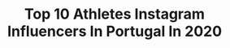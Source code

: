---
title: Top 10 Athletes Instagram Influencers In Portugal In 2020
description: >-
  Find top athletes Instagram influencers in Portugal in 2020. Most popular hashtags: #emtb #stayhome #triathlon #mirandabikeparts.
platform: Instagram
profiles:
  - username: "asllani9"
    fullname: >-
      Kosovare Asllani
    location: "Portugal"
    followers: 173079
    engagement: 708
    commentsToLikes: 0.007756
    avatar: "https://scontent-ams4-1.cdninstagram.com/v/t51.2885-19/s320x320/90340619_195957248503003_8798268655071657984_n.jpg?_nc_ht=scontent-ams4-1.cdninstagram.com&_nc_ohc=FfzCehPe1kUAX-CEsi2&oh=c13a07508690c895ea88b31d8332b95d&oe=5EB91651"
    verified: true
    hashtags: "#laureussportforgood, #algarve2020, #bildbyran, #justdoit"
  - username: "therealmislawchuk"
    fullname: >-
      Tyler Mislawchuk
    location: "Portugal"
    followers: 8408
    engagement: 1530
    commentsToLikes: 0.013553
    avatar: "https://scontent-ams4-1.cdninstagram.com/v/t51.2885-19/s320x320/73533256_746112459195764_6327685221667831808_n.jpg?_nc_ht=scontent-ams4-1.cdninstagram.com&_nc_ohc=txNOiI-1iVUAX_61sqN&oh=e4c0555e69717be5576d8bc6107d4bf2&oe=5EBA7107"
    verified: true
    hashtags: "#ride, #swim, #94forward, #nike"
  - username: "bernardocarvalhosilva"
    fullname: >-
      Bernardo Carvalho E Silva
    location: "Portugal"
    followers: 2023441
    engagement: 485
    commentsToLikes: 0.003162
    avatar: "https://scontent-ams4-1.cdninstagram.com/v/t51.2885-19/s320x320/56775850_808208616199510_6730816053275787264_n.jpg?_nc_ht=scontent-ams4-1.cdninstagram.com&_nc_ohc=XvUUsSLcr8wAX82u4SN&oh=0bdca977c792dea3b01f44426bd371a9&oe=5EB94E17"
    verified: true
    hashtags: "#nomasdiego, #olh, #nemeziz, #createdwithadidas"
  - username: "alextraca"
    fullname: >-
      𝔸lex 𝕋raça
    location: "Portugal"
    followers: 17715
    engagement: 838
    commentsToLikes: 0.068147
    avatar: "https://scontent-ams4-1.cdninstagram.com/v/t51.2885-19/s320x320/92453230_222868125487536_6318553713174642688_n.jpg?_nc_ht=scontent-ams4-1.cdninstagram.com&_nc_ohc=W-zg6KSV3YQAX8aIgC8&oh=f4e04808f5de752af6ca581e8a0574e4&oe=5EB97CF4"
    verified: false
    hashtags: "#gymoutfits, #preworkout, #igfitness, #workout"
  - username: "joaomoreira.pt"
    fullname: >-
      João Moreira
    location: "Portugal"
    followers: 7115
    engagement: 556
    commentsToLikes: 0.005120
    avatar: "https://scontent-ams4-1.cdninstagram.com/v/t51.2885-19/s320x320/46836645_222978615254091_1657802082847031296_n.jpg?_nc_ht=scontent-ams4-1.cdninstagram.com&_nc_ohc=yITvx4NhsncAX_cIgx-&oh=715af7b732adb0de9acb6754b4008cbc&oe=5EB54133"
    verified: false
    hashtags: ""
  - username: "emanuelpombo"
    fullname: >-
      Emanuel Pombo
    location: "Portugal"
    followers: 13427
    engagement: 701
    commentsToLikes: 0.023632
    avatar: "https://scontent-lhr8-1.cdninstagram.com/v/t51.2885-19/s320x320/30602763_139649443416807_6602015735029956608_n.jpg?_nc_ht=scontent-lhr8-1.cdninstagram.com&_nc_ohc=9y0a_WeI4-AAX_Z3Gvf&oh=ce83c52431b622003fde7c3a2e64840a&oe=5EBCE7AD"
    verified: false
    hashtags: "#newweek, #gobigorgohome, #trails, #ktmbikeportugal"
  - username: "hwilkin17"
    fullname: >-
      Hannah Wilkinson
    location: "Portugal"
    followers: 21125
    engagement: 357
    commentsToLikes: 0.007840
    avatar: "https://scontent-ams4-1.cdninstagram.com/v/t51.2885-19/s320x320/56341703_822846721399156_2402398701571014656_n.jpg?_nc_ht=scontent-ams4-1.cdninstagram.com&_nc_ohc=JLoYRK06PykAX_IowbC&oh=9cea15250bd95ba00d5207b030168189&oe=5EAFF3A2"
    verified: true
    hashtags: "#internationalwomensday, #playinside, #playfortheworld"
  - username: "hugobasaula747"
    fullname: >-
      Hugo Basaúla  🇵🇹
    location: "Portugal"
    followers: 11108
    engagement: 935
    commentsToLikes: 0.009312
    avatar: "https://scontent-ams4-1.cdninstagram.com/v/t51.2885-19/s320x320/83524944_498347994444513_5926601775200075776_n.jpg?_nc_ht=scontent-ams4-1.cdninstagram.com&_nc_ohc=1me1e88e-S8AX9C-MiG&oh=51073c4789fa8edb7bb68b28eae600fd&oe=5EBB4DD1"
    verified: false
    hashtags: "#doisdois, #enduro, #supercross, #b747"
  - username: "patriciamamona"
    fullname: >-
      PATRÍCIA MAMONA
    location: "Portugal"
    followers: 145375
    engagement: 491
    commentsToLikes: 0.011600
    avatar: "https://scontent-ams4-1.cdninstagram.com/v/t51.2885-19/s320x320/20766463_1908530206073624_4186440730924810240_a.jpg?_nc_ht=scontent-ams4-1.cdninstagram.com&_nc_ohc=E0gVC9fb_FIAX-ZPnLV&oh=2bd0497f4c490501d1bd11981138a1d0&oe=5EB9EA37"
    verified: true
    hashtags: "#atleta, #tokyo2021, #strongertogether, #makeup"
  - username: "natygui_tri"
    fullname: >-
      Natália
    location: "Portugal"
    followers: 10206
    engagement: 513
    commentsToLikes: 0.024331
    avatar: "https://scontent-bos3-1.cdninstagram.com/v/t51.2885-19/s320x320/69586500_1139419942923316_5070539287582212096_n.jpg?_nc_ht=scontent-bos3-1.cdninstagram.com&_nc_ohc=d_wsV00y2LMAX9YbYra&oh=17600f8b10097845ce32455cfc40ea34&oe=5EBA4C96"
    verified: false
    hashtags: "#cascais, #triathlontrainning, #vem2020, #corremais"
---